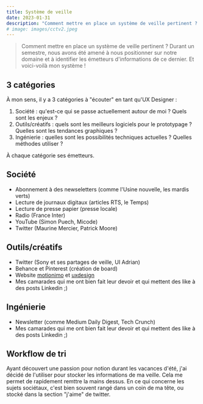 ```yaml
---
title: Système de veille
date: 2023-01-31
description: "Comment mettre en place un système de veille pertinent ? Durant un semestre, nous avons été amené à nous positionner sur notre domaine et à identifier les émetteurs d'informations de ce dernier. Et voici-voilà mon système !"
# image: images/cctv2.jpeg
---
```


> Comment mettre en place un système de veille pertinent ? Durant un semestre, nous avons été amené à nous positionner sur notre domaine et à identifier les émetteurs d'informations de ce dernier. Et voici-voilà mon système !


## 3 catégories
À mon sens, il y a 3 catégories à "écouter" en tant qu'UX Designer : 
1. Société : qu'est-ce qui se passe actuellement autour de moi ? Quels sont les enjeux ?
2. Outils/créatifs : quels sont les meilleurs logiciels pour le prototypage ? Quelles sont les tendances graphiques ?
3. Ingénierie : quelles sont les possibilités techniques actuelles ? Quelles méthodes utiliser ?

À chaque catégorie ses émetteurs. 

## Société
- Abonnement à des newseletters (comme l'Usine nouvelle, les mardis verts)
- Lecture de journaux digitaux (articles RTS, le Temps)
- Lecture de presse papier (presse locale)
- Radio (France Inter)
- YouTube (Simon Puech, Micode)
- Twitter (Maurine Mercier, Patrick Moore)
## Outils/créatifs
- Twitter (Sony et ses partages de veille, UI Adrian)
- Behance et Pinterest (création de board)
- Website [motionimo](https://www.motionimo.xyz/) et [uxdesign](https://uxdesign.cc/)
- Mes camarades qui me ont bien fait leur devoir et qui mettent des like à des posts Linkedin ;)

## Ingénierie 
- Newsletter (comme Medium Daily Digest, Tech Crunch)
- Mes camarades qui me ont bien fait leur devoir et qui mettent des like à des posts Linkedin ;)

## Workflow de tri
Ayant découvert une passion pour notion durant les vacances d'été, j'ai décidé de l'utiliser pour stocker les informations de ma veille. Cela me permet de rapidement remttre la mains dessus. En ce qui concerne les sujets sociétaux, c'est bien souvent rangé dans un coin de ma tête, ou stocké dans la section "j'aime" de twitter.

